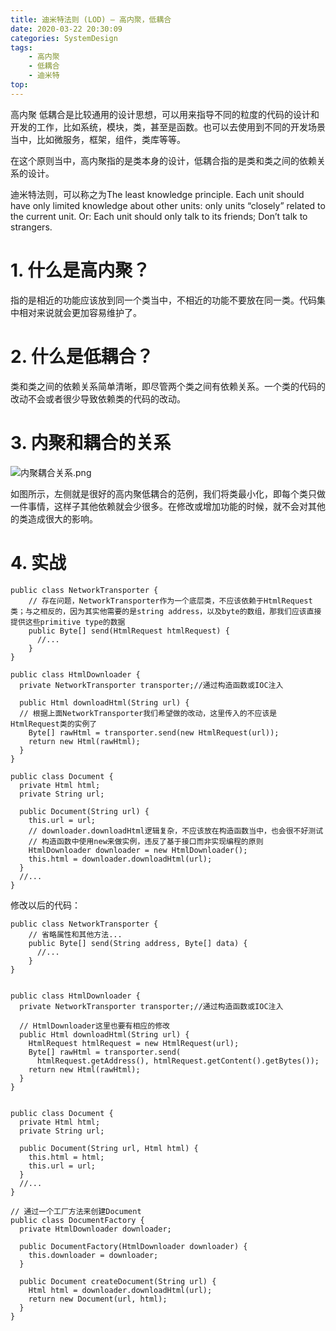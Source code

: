```yaml
---
title: 迪米特法则 (LOD) — 高内聚，低耦合
date: 2020-03-22 20:30:09
categories: SystemDesign
tags: 
    - 高内聚
    - 低耦合
    - 迪米特
top:
---
```

高内聚 低耦合是比较通用的设计思想，可以用来指导不同的粒度的代码的设计和开发的工作，比如系统，模块，类，甚至是函数。也可以去使用到不同的开发场景当中，比如微服务，框架，组件，类库等等。

在这个原则当中，高内聚指的是类本身的设计，低耦合指的是类和类之间的依赖关系的设计。

迪米特法则，可以称之为The least knowledge principle. 
Each unit should have only limited knowledge about other units: only units “closely” related to the current unit. Or: Each unit should only talk to its friends; Don’t talk to strangers.

# 1. 什么是高内聚？

指的是相近的功能应该放到同一个类当中，不相近的功能不要放在同一类。代码集中相对来说就会更加容易维护了。

# 2. 什么是低耦合？

类和类之间的依赖关系简单清晰，即尽管两个类之间有依赖关系。一个类的代码的改动不会或者很少导致依赖类的代码的改动。

# 3. 内聚和耦合的关系

![内聚耦合关系.png](https://i.loli.net/2020/03/23/yZVTqaQSgvbtE4l.png)

如图所示，左侧就是很好的高内聚低耦合的范例，我们将类最小化，即每个类只做一件事情，这样子其他依赖就会少很多。在修改或增加功能的时候，就不会对其他的类造成很大的影响。

# 4. 实战


    public class NetworkTransporter {
        // 存在问题，NetworkTransporter作为一个底层类，不应该依赖于HtmlRequest类；与之相反的，因为其实他需要的是string address，以及byte的数组，那我们应该直接提供这些primitive type的数据
        public Byte[] send(HtmlRequest htmlRequest) {
          //...
        }
    }
    
    public class HtmlDownloader {
      private NetworkTransporter transporter;//通过构造函数或IOC注入
      
      public Html downloadHtml(String url) {
      // 根据上面NetworkTransporter我们希望做的改动，这里传入的不应该是HtmlRequest类的实例了
        Byte[] rawHtml = transporter.send(new HtmlRequest(url));
        return new Html(rawHtml);
      }
    }
    
    public class Document {
      private Html html;
      private String url;
      
      public Document(String url) {
        this.url = url;
        // downloader.downloadHtml逻辑复杂，不应该放在构造函数当中，也会很不好测试
        // 构造函数中使用new来做实例，违反了基于接口而非实现编程的原则
        HtmlDownloader downloader = new HtmlDownloader();
        this.html = downloader.downloadHtml(url);
      }
      //...
    }

修改以后的代码： 


    public class NetworkTransporter {
        // 省略属性和其他方法...
        public Byte[] send(String address, Byte[] data) {
          //...
        }
    }
    
    
    public class HtmlDownloader {
      private NetworkTransporter transporter;//通过构造函数或IOC注入
      
      // HtmlDownloader这里也要有相应的修改
      public Html downloadHtml(String url) {
        HtmlRequest htmlRequest = new HtmlRequest(url);
        Byte[] rawHtml = transporter.send(
          htmlRequest.getAddress(), htmlRequest.getContent().getBytes());
        return new Html(rawHtml);
      }
    }
    
    
    public class Document {
      private Html html;
      private String url;
      
      public Document(String url, Html html) {
        this.html = html;
        this.url = url;
      }
      //...
    }
    
    // 通过一个工厂方法来创建Document
    public class DocumentFactory {
      private HtmlDownloader downloader;
      
      public DocumentFactory(HtmlDownloader downloader) {
        this.downloader = downloader;
      }
      
      public Document createDocument(String url) {
        Html html = downloader.downloadHtml(url);
        return new Document(url, html);
      }
    }